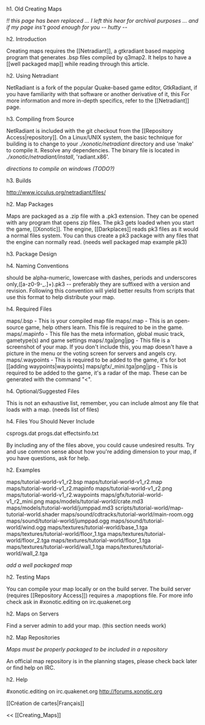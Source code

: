 h1. Old Creating Maps

*!! this page has been replaced ... I left this hear for archival purposes ... and if my page ins't good enough for you 
-- hutty --*


h2. Introduction

Creating maps requires the [[Netradiant]], a gtkradiant based mapping program that generates .bsp files compiled by q3map2.  It helps to have a [[well packaged map]] while reading through this article.

h2. Using Netradiant

NetRadiant is a fork of the popular Quake-based game editor, GtkRadiant, if you have familiarity with that software or another derivative of it, this  For more information and more in-depth specifics, refer to the [[Netradiant]] page.

h3. Compiling from Source

NetRadiant is included with the git checkout from the [[Repository Access|repository]]. On a Linux/UNIX system, the basic technique for building is to change to your *./xonotic/netradiant* directory and use 'make' to compile it.  Resolve any dependencies.  The binary file is located in *./xonotic/netradiant/install*, 'radiant.x86'.

_directions to compile on windows (TODO?)_

h3. Builds

http://www.icculus.org/netradiant/files/

h2. Map Packages

Maps are packaged as a .zip file with a .pk3 extension.  They can be opened with any program that opens zip files.  The pk3 gets loaded when you start the game, [[Xonotic]].  The engine, [[Darkplaces]] reads pk3 files as it would a normal files system.  You can thus create a pk3 package with any files that the engine can normally read.  (needs well packaged map example pk3)

h3. Package Design

h4. Naming Conventions

<mapname> should be alpha-numeric, lowercase with dashes, periods and underscores only,([a-z0-9-_.]+).pk3 -- preferably they are suffixed with a version and revision.  Following this convention will yield better results from scripts that use this format to help distribute your map.

h4. Required Files

maps/<mapname>.bsp - This is your compiled map file
maps/<mapname>.map - This is an open-source game, help others learn.  This file is required to be in the game.
maps/<mapname>.mapinfo - This file has the meta information, global music track, gametype(s) and game settings
maps/<mapname>.tga|png|jpg - This file is a screenshot of your map.  If you don't include this, you map doesn't have a picture in the menu or the voting screen for servers and angels cry.
maps/<mapname>.waypoints - This is required to be added to the game, it's for bot [[adding waypoints|waypoints]
maps/gfx/<mapname>_mini.tga|png|jpg - This is required to be added to the game, it's a radar of the map.  These can be generated with the command "<".

h4. Optional/Suggested Files

This is not an exhaustive list, remember, you can include almost any file that loads with a map. (needs list of files)

h4. Files You Should Never Include

csprogs.dat
progs.dat
effectsinfo.txt

By including any of the files above, you could cause undesired results.  Try and use common sense about how you're adding dimension to your map, if you have questions, ask for help.

h2. Examples

maps/tutorial-world-v1_r2.bsp
maps/tutorial-world-v1_r2.map
maps/tutorial-world-v1_r2.mapinfo
maps/tutorial-world-v1_r2.png
maps/tutorial-world-v1_r2.waypoints
maps/gfx/tutorial-world-v1_r2_mini.png
maps/models/tutorial-world/crate.md3
maps/models/tutorial-world/jumppad.md3
scripts/tutorial-world/map-tutorial-world.shader
maps/sound/cdtracks/tutorial-world/main-room.ogg
maps/sound/tutorial-world/jumppad.ogg
maps/sound/tutorial-world/wind.ogg
maps/textures/tutorial-world/base_1.tga
maps/textures/tutorial-world/floor_1.tga
maps/textures/tutorial-world/floor_2.tga
maps/textures/tutorial-world/floor_1.tga
maps/textures/tutorial-world/wall_1.tga
maps/textures/tutorial-world/wall_2.tga

_add a well packaged map_

h2. Testing Maps

You can compile your map locally or on the build server.  The build server (requires [[Repository Access]]) requires a <mapname>.mapoptions file. For more info check ask in #xonotic.editing on irc.quakenet.org

h2. Maps on Servers

Find a server admin to add your map.  (this section needs work)

h2. Map Repositories

_*Maps must be properly packaged to be included in a repository*_

An official map repository is in the planning stages, please check back later or find help on IRC.


h2. Help

#xonotic.editing on irc.quakenet.org
http://forums.xonotic.org

[[Création de cartes|Français]]

<< [[Creating_Maps]]
